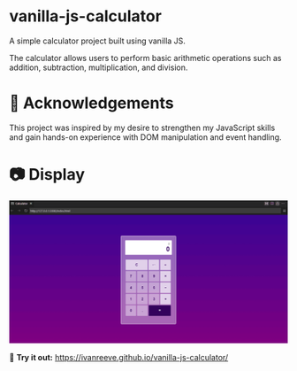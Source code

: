 # vanilla-js-calculator
A simple calculator project built using vanilla JS.

The calculator allows users to perform basic arithmetic operations such as addition, subtraction, multiplication, and division.

# 🏅 Acknowledgements
This project was inspired by my desire to strengthen my JavaScript skills and gain hands-on experience with DOM manipulation and event handling.

# 📷 Display
![Display](images/ui.png)

🔗 <b>Try it out:</b> https://ivanreeve.github.io/vanilla-js-calculator/
